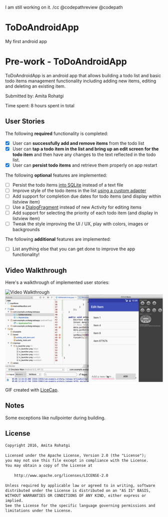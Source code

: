 
I am still working on it.
/cc @codepathreview @codepath

# ToDoAndroidApp
My first android app

# Pre-work - ToDoAndroidApp

ToDoAndroidApp is an android app that allows building a todo list and basic todo items management functionality including adding new items, editing and deleting an existing item.

Submitted by: Amita Rohatgi

Time spent: 8 hours spent in total

## User Stories

The following **required** functionality is completed:

* [X] User can **successfully add and remove items** from the todo list
* [X] User can **tap a todo item in the list and bring up an edit screen for the todo item** and then have any changes to the text reflected in the todo list.
* [X] User can **persist todo items** and retrieve them properly on app restart

The following **optional** features are implemented:

* [ ] Persist the todo items [into SQLite](http://guides.codepath.com/android/Persisting-Data-to-the-Device#sqlite) instead of a text file
* [ ] Improve style of the todo items in the list [using a custom adapter](http://guides.codepath.com/android/Using-an-ArrayAdapter-with-ListView)
* [ ] Add support for completion due dates for todo items (and display within listview item)
* [ ] Use a [DialogFragment](http://guides.codepath.com/android/Using-DialogFragment) instead of new Activity for editing items
* [ ] Add support for selecting the priority of each todo item (and display in listview item)
* [ ] Tweak the style improving the UI / UX, play with colors, images or backgrounds

The following **additional** features are implemented:

* [ ] List anything else that you can get done to improve the app functionality!

## Video Walkthrough 

Here's a walkthrough of implemented user stories:

<img src='https://github.com/amita2013/ToDoAndroidApp/blob/master/blogger.gif' title='Video Walkthrough_a' width='' alt='Video Walkthrough' />


<img src='https://github.com/amita2013/ToDoApp/blob/master/video_walkthrough3.gif' title='Video Walkthrough_b' width='' alt='Video Walkthrough' />

GIF created with [LiceCap](http://www.cockos.com/licecap/).

## Notes

Some exceptions like nullpointer during building.

## License

    Copyright 2016, Amita Rohatgi

    Licensed under the Apache License, Version 2.0 (the "License");
    you may not use this file except in compliance with the License.
    You may obtain a copy of the License at

        http://www.apache.org/licenses/LICENSE-2.0

    Unless required by applicable law or agreed to in writing, software
    distributed under the License is distributed on an "AS IS" BASIS,
    WITHOUT WARRANTIES OR CONDITIONS OF ANY KIND, either express or implied.
    See the License for the specific language governing permissions and
    limitations under the License.
